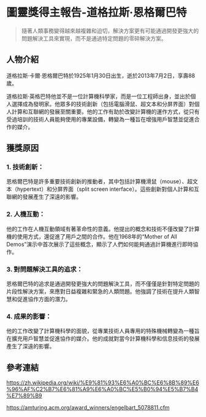 # 圖靈獎得主報告-道格拉斯·恩格爾巴特
> 隨著人類事務變得越來越複雜和迫切，解決方案更有可能通過開發更強大的問題解決工具來實現，而不是通過特定問題的零碎解決方案。
## 人物介紹
道格拉斯·卡爾·恩格爾巴特於1925年1月30日出生，逝於2013年7月2日，享壽88歲。

道格拉斯·英格巴特他並不是一位計算機科學家，而是一位工程師出身，並出於個人選擇成為發明家。他眾多的技術創新（包括電腦滑鼠、超文本和分屏界面）對個人計算和互聯網的發展至關重要。他的工作有助於改變計算機的運作方式，從只有受過培訓的技術人員能夠使用的專業設備，轉變為一種旨在增強用戶智慧並促進合作的媒介。
## 獲獎原因
### 1. 技術創新：
恩格爾巴特是許多重要技術創新的推動者，其中包括計算機滑鼠（mouse）、超文本（hypertext）和分屏界面（split screen interface）。這些創新對個人計算和互聯網的發展產生了深遠的影響。
### 2. 人機互動：
他的工作在人機互動領域有著革命性的意義。他提出的概念和技術不僅改變了計算機的使用方式，還促進了用戶之間的合作。他在1968年的“Mother of All Demos”演示中首次展示了這些概念，顯示了人們如何能夠通過計算機進行即時協作。
### 3. 對問題解決工具的追求： 
恩格爾巴特的追求是通過開發更強大的問題解決工具，而不僅僅是針對特定問題的片段性解決方案，來應對日益複雜和緊急的人類問題。他強調了技術在提升人類智慧和促進協作方面的潛力。
### 4. 成果的影響： 
他的工作改變了計算機科學的面貌，從專業技術人員專用的特殊機械轉變為一種旨在擴充用戶智慧並促進協作的媒介。他的成就對當今計算機科學和信息技術的發展產生了深遠的影響。

## 參考連結
https://zh.wikipedia.org/wiki/%E9%81%93%E6%A0%BC%E6%8B%89%E6%96%AF%C2%B7%E6%81%A9%E6%A0%BC%E5%B0%94%E5%B7%B4%E7%89%B9

https://amturing.acm.org/award_winners/engelbart_5078811.cfm
